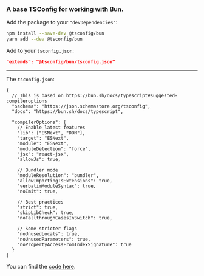 ### A base TSConfig for working with Bun.

Add the package to your `"devDependencies"`:

```sh
npm install --save-dev @tsconfig/bun
yarn add --dev @tsconfig/bun
```

Add to your `tsconfig.json`:

```json
"extends": "@tsconfig/bun/tsconfig.json"
```

---

The `tsconfig.json`: 

```jsonc
{
  // This is based on https://bun.sh/docs/typescript#suggested-compileroptions
  "$schema": "https://json.schemastore.org/tsconfig",
  "docs": "https://bun.sh/docs/typescript",

  "compilerOptions": {
    // Enable latest features
    "lib": ["ESNext", "DOM"],
    "target": "ESNext",
    "module": "ESNext",
    "moduleDetection": "force",
    "jsx": "react-jsx",
    "allowJs": true,

    // Bundler mode
    "moduleResolution": "bundler",
    "allowImportingTsExtensions": true,
    "verbatimModuleSyntax": true,
    "noEmit": true,

    // Best practices
    "strict": true,
    "skipLibCheck": true,
    "noFallthroughCasesInSwitch": true,

    // Some stricter flags
    "noUnusedLocals": true,
    "noUnusedParameters": true,
    "noPropertyAccessFromIndexSignature": true
  }
}

```

You can find the [code here](https://github.com/tsconfig/bases/blob/master/bases/bun.json).
